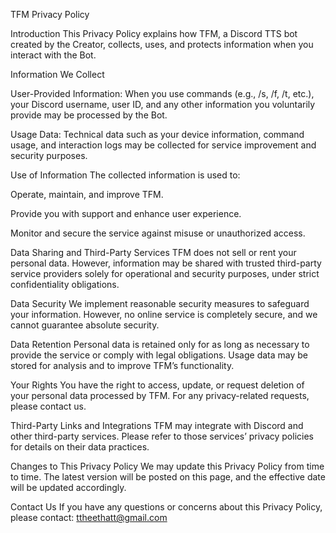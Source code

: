 TFM Privacy Policy

Introduction
This Privacy Policy explains how TFM, a Discord TTS bot created by the Creator, collects, uses, and protects information when you interact with the Bot.

Information We Collect

User-Provided Information: When you use commands (e.g., /s, /f, /t, etc.), your Discord username, user ID, and any other information you voluntarily provide may be processed by the Bot.

Usage Data: Technical data such as your device information, command usage, and interaction logs may be collected for service improvement and security purposes.

Use of Information
The collected information is used to:

Operate, maintain, and improve TFM.

Provide you with support and enhance user experience.

Monitor and secure the service against misuse or unauthorized access.

Data Sharing and Third-Party Services
TFM does not sell or rent your personal data. However, information may be shared with trusted third-party service providers solely for operational and security purposes, under strict confidentiality obligations.

Data Security
We implement reasonable security measures to safeguard your information. However, no online service is completely secure, and we cannot guarantee absolute security.

Data Retention
Personal data is retained only for as long as necessary to provide the service or comply with legal obligations. Usage data may be stored for analysis and to improve TFM’s functionality.

Your Rights
You have the right to access, update, or request deletion of your personal data processed by TFM. For any privacy-related requests, please contact us.

Third-Party Links and Integrations
TFM may integrate with Discord and other third-party services. Please refer to those services’ privacy policies for details on their data practices.

Changes to This Privacy Policy
We may update this Privacy Policy from time to time. The latest version will be posted on this page, and the effective date will be updated accordingly.

Contact Us
If you have any questions or concerns about this Privacy Policy, please contact: ttheethatt@gmail.com
